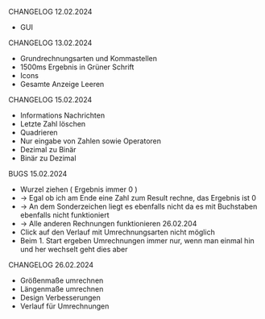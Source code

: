 CHANGELOG 12.02.2024
* GUI

CHANGELOG 13.02.2024
* Grundrechnungsarten und Kommastellen
* 1500ms Ergebnis in Grüner Schrift
* Icons
* Gesamte Anzeige Leeren


CHANGELOG 15.02.2024
* Informations Nachrichten
* Letzte Zahl löschen
* Quadrieren
* Nur eingabe von Zahlen sowie Operatoren
* Dezimal zu Binär
* Binär zu Dezimal

BUGS 15.02.2024
* Wurzel ziehen ( Ergebnis immer 0 )
*    -> Egal ob ich am Ende eine Zahl zum Result rechne, das Ergebnis ist 0
*    -> An dem Sonderzeichen liegt es ebenfalls nicht da es mit Buchstaben ebenfalls nicht funktioniert
*    -> Alle anderen Rechnungen funktionieren
26.02.204
* Click auf den Verlauf mit Umrechnungsarten nicht möglich
* Beim 1. Start ergeben Umrechnungen immer nur, wenn man einmal hin und her wechselt geht dies aber


CHANGELOG 26.02.2024
* Größenmaße umrechnen
* Längenmaße umrechnen
* Design Verbesserungen
* Verlauf für Umrechnungen
